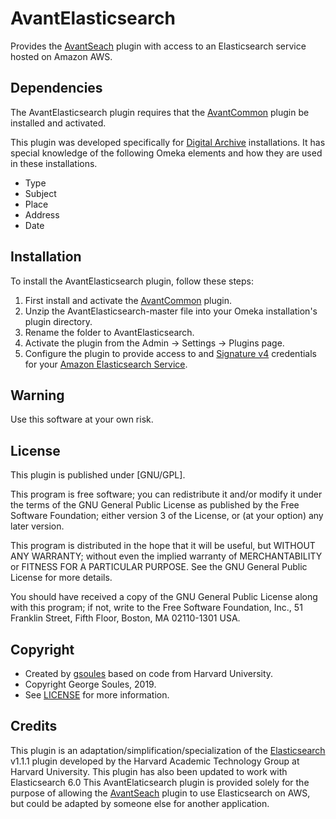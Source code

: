 # AvantElasticsearch

Provides the [AvantSeach](https://github.com/gsoules/AvantSearch) plugin with access to an Elasticsearch service hosted on Amazon AWS.
     
## Dependencies
The AvantElasticsearch plugin requires that the [AvantCommon](https://github.com/gsoules/AvantCommon) plugin be installed and activated.

This plugin was developed specifically for [Digital Archive](http://thedigitalarchive.net/) installations. It has special
knowledge of the following Omeka elements and how they are used in these installations.
* Type
* Subject
* Place
* Address
* Date

## Installation

To install the AvantElasticsearch plugin, follow these steps:

1. First install and activate the [AvantCommon](https://github.com/gsoules/AvantCommon) plugin.
1. Unzip the AvantElasticsearch-master file into your Omeka installation's plugin directory.
1. Rename the folder to AvantElasticsearch.
1. Activate the plugin from the Admin → Settings → Plugins page.
1. Configure the plugin to provide access to and [Signature v4](https://docs.aws.amazon.com/general/latest/gr/signature-version-4.html)
credentials for your [Amazon Elasticsearch Service](https://aws.amazon.com/elasticsearch-service/).

## Warning

Use this software at your own risk.

##  License

This plugin is published under [GNU/GPL].

This program is free software; you can redistribute it and/or modify it under
the terms of the GNU General Public License as published by the Free Software
Foundation; either version 3 of the License, or (at your option) any later
version.

This program is distributed in the hope that it will be useful, but WITHOUT
ANY WARRANTY; without even the implied warranty of MERCHANTABILITY or FITNESS
FOR A PARTICULAR PURPOSE. See the GNU General Public License for more
details.

You should have received a copy of the GNU General Public License along with
this program; if not, write to the Free Software Foundation, Inc.,
51 Franklin Street, Fifth Floor, Boston, MA 02110-1301 USA.

## Copyright

* Created by [gsoules](https://github.com/gsoules) based on code from Harvard University.
* Copyright George Soules, 2019.
* See [LICENSE](https://github.com/gsoules/AvantSearch/blob/master/LICENSE) for more information.


## Credits
This plugin is an adaptation/simplification/specialization of the [Elasticsearch](https://github.com/Harvard-ATG/omeka-plugin-Elasticsearch)
v1.1.1 plugin developed by the Harvard Academic Technology Group at Harvard University. This plugin has also been updated to work
with Elasticsearch 6.0 This AvantElaticsearch plugin is provided solely for the purpose of allowing the
[AvantSeach](https://github.com/gsoules/AvantSearch) plugin to use Elasticsearch on AWS, but could be adapted by someone
else for another application.




